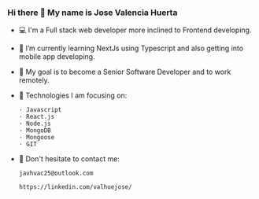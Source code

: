 ### Hi there 👋 My name is Jose Valencia Huerta

- 💻 I'm a Full stack web developer more inclined to Frontend developing.

- 🌱 I’m currently learning NextJs using Typescript and also getting into mobile app developing.

- 🏅 My goal is to become a Senior Software Developer and to work remotely. 

- 🤖 Technologies I am focusing on:
 
      · Javascript
      · React.js
      · Node.js
      · MongoDB
      · Mongoose
      · GIT

- 📧 Don't hesitate to contact me:

      javhvac25@outlook.com
      
      https://linkedin.com/valhuejose/
<!--
**JoseVal25/JoseVal25** is a ✨ _special_ ✨ repository because its `README.md` (this file) appears on your GitHub profile.

Here are some ideas to get you started:

- 🔭 I’m currently working on ...
- 🌱 I’m currently learning ...
- 👯 I’m looking to collaborate on ...
- 🤔 I’m looking for help with ...
- 💬 Ask me about ...
- 📫 How to reach me: ...
- 😄 Pronouns: ...
- ⚡ Fun fact: ...
-->

